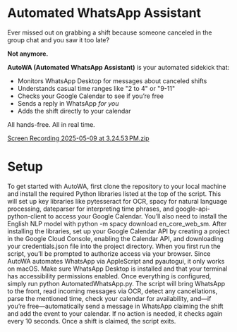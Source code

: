 # Automated WhatsApp Assistant

Ever missed out on grabbing a shift because someone canceled in the group chat and you saw it too late?  

**Not anymore.**

**AutoWA (Automated WhatsApp Assistant)** is your automated sidekick that:
-  Monitors WhatsApp Desktop for messages about canceled shifts  
-  Understands casual time ranges like "2 to 4" or "9-11"  
-  Checks your Google Calendar to see if you’re free  
-  Sends a reply in WhatsApp *for you*  
-  Adds the shift directly to your calendar

All hands-free. All in real time.

[Screen Recording 2025-05-09 at 3.24.53 PM.zip](https://github.com/user-attachments/files/20127953/Screen.Recording.2025-05-09.at.3.24.53.PM.zip)

# Setup 

To get started with AutoWA, first clone the repository to your local machine and install the required Python libraries listed at the top of the script. This will set up key libraries like pytesseract for OCR, spacy for natural language processing, dateparser for interpreting time phrases, and google-api-python-client to access your Google Calendar. You’ll also need to install the English NLP model with python -m spacy download en_core_web_sm. After installing the libraries, set up your Google Calendar API by creating a project in the Google Cloud Console, enabling the Calendar API, and downloading your credentials.json file into the project directory. When you first run the script, you’ll be prompted to authorize access via your browser. Since AutoWA automates WhatsApp via AppleScript and pyautogui, it only works on macOS. Make sure WhatsApp Desktop is installed and that your terminal has accessibility permissions enabled. Once everything is configured, simply run python AutomatedWhatsApp.py. The script will bring WhatsApp to the front, read incoming messages via OCR, detect any cancellations, parse the mentioned time, check your calendar for availability, and—if you’re free—automatically send a message in WhatsApp claiming the shift and add the event to your calendar. If no action is needed, it checks again every 10 seconds. Once a shift is claimed, the script exits.
